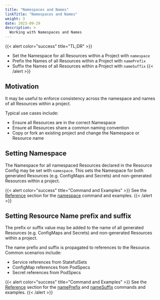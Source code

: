 ```yaml
---
title: "Namespaces and Names"
linkTitle: "Namespaces and Names"
weight: 3
date: 2023-09-29
description: >
  Working with Namespaces and Names
---
```


{{< alert color="success" title="TL;DR" >}}
- Set the Namespace for all Resources within a Project with `namespace`
- Prefix the Names of all Resources within a Project with `namePrefix`
- Suffix the Names of all Resources within a Project with `nameSuffix`
{{< /alert >}}

## Motivation
It may be useful to enforce consistency across the namespace and names of all Resources within a project.

Typical use cases include:
- Ensure all Resources are in the correct Namespace
- Ensure all Resources share a common naming convention
- Copy or fork an existing project and change the Namespace or Resource name

## Setting Namespace
The Namespace for all namespaced Resources declared in the Resource Config may be set with `namespace`. This sets the Namespace for both generated Resources (e.g. ConfigMaps and Secrets) and non-generated Resources within a project.

{{< alert color="success" title="Command and Examples" >}}
See the [Reference](/docs/reference/) section for the [namespace](/docs/reference/api/kustomization-file/namespace/) command and examples.
{{< /alert >}}

## Setting Resource Name prefix and suffix
The prefix or suffix value may be added to the name of all generated Resources (e.g. ConfigMaps and Secrets) and non-generated Resources within a project.

The name prefix and suffix is propagated to references to the Resource. Common scenarios include:
- Service references from StatefulSets
- ConfigMap references from PodSpecs
- Secret references from PodSpecs

{{< alert color="success" title="Command and Examples" >}}
See the [Reference](/docs/reference/) section for the [namePrefix](/docs/reference/api/kustomization-file/nameprefix/) and [nameSuffix](/docs/reference/api/kustomization-file/namesuffix/) commands and examples.
{{< /alert >}}
